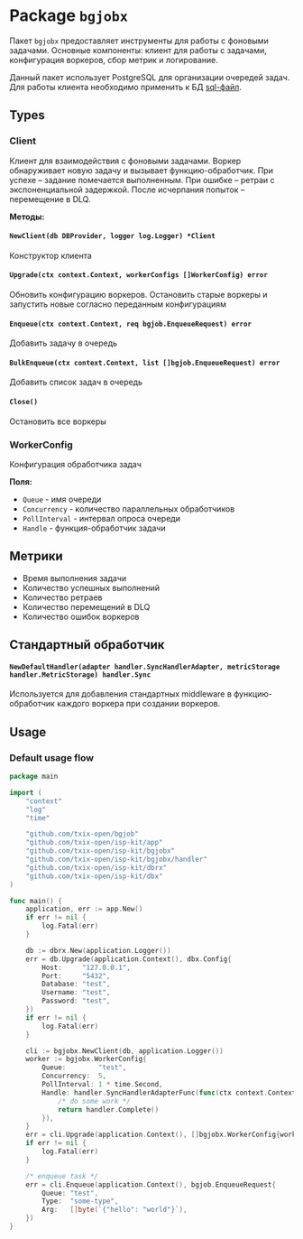 # Package `bgjobx`

Пакет `bgjobx` предоставляет инструменты для работы с фоновыми задачами. Основные компоненты: клиент для работы с
задачами, конфигурация воркеров, сбор метрик и логирование.

Данный пакет использует PostgreSQL для организации очередей задач. Для работы клиента необходимо применить к БД [sql-файл](./migration/20220705201051_bgjob.sql).

## Types

### Client

Клиент для взаимодействия с фоновыми задачами. Воркер обнаруживает новую задачу и вызывает функцию-обработчик. При
успехе – задание помечается выполненным. При ошибке – ретраи с экспоненциальной задержкой. После исчерпания попыток –
перемещение в DLQ.

**Методы:**

#### `NewClient(db DBProvider, logger log.Logger) *Client`

Конструктор клиента

#### `Upgrade(ctx context.Context, workerConfigs []WorkerConfig) error`

Обновить конфигурацию воркеров. Остановить старые воркеры и запустить новые согласно переданным конфигурациям

#### `Enqueue(ctx context.Context, req bgjob.EnqueueRequest) error`

Добавить задачу в очередь

#### `BulkEnqueue(ctx context.Context, list []bgjob.EnqueueRequest) error`

Добавить список задач в очередь

#### `Close()`

Остановить все воркеры

### WorkerConfig

Конфигурация обработчика задач

**Поля:**

- `Queue` - имя очереди
- `Concurrency` - количество параллельных обработчиков
- `PollInterval` - интервал опроса очереди
- `Handle` - функция-обработчик задачи

## Метрики

- Время выполнения задачи
- Количество успешных выполнений
- Количество ретраев
- Количество перемещений в DLQ
- Количество ошибок воркеров

## Стандартный обработчик

#### `NewDefaultHandler(adapter handler.SyncHandlerAdapter, metricStorage handler.MetricStorage) handler.Sync`

Используется для добавления стандартных middleware в функцию-обработчик каждого воркера при создании воркеров.

## Usage

### Default usage flow

```go
package main

import (
	"context"
	"log"
	"time"

	"github.com/txix-open/bgjob"
	"github.com/txix-open/isp-kit/app"
	"github.com/txix-open/isp-kit/bgjobx"
	"github.com/txix-open/isp-kit/bgjobx/handler"
	"github.com/txix-open/isp-kit/dbrx"
	"github.com/txix-open/isp-kit/dbx"
)

func main() {
	application, err := app.New()
	if err != nil {
		log.Fatal(err)
	}

	db := dbrx.New(application.Logger())
	err = db.Upgrade(application.Context(), dbx.Config{
		Host:     "127.0.0.1",
		Port:     "5432",
		Database: "test",
		Username: "test",
		Password: "test",
	})
	if err != nil {
		log.Fatal(err)
	}

	cli := bgjobx.NewClient(db, application.Logger())
	worker := bgjobx.WorkerConfig{
		Queue:        "test",
		Concurrency:  5,
		PollInterval: 1 * time.Second,
		Handle: handler.SyncHandlerAdapterFunc(func(ctx context.Context, job bgjob.Job) handler.Result {
			/* do some work */
			return handler.Complete()
		}),
	}
	err = cli.Upgrade(application.Context(), []bgjobx.WorkerConfig{worker})
	if err != nil {
		log.Fatal(err)
	}

	/* enqueue task */
	err = cli.Enqueue(application.Context(), bgjob.EnqueueRequest{
		Queue: "test",
		Type:  "some-type",
		Arg:   []byte(`{"hello": "world"}`),
	})
}

```